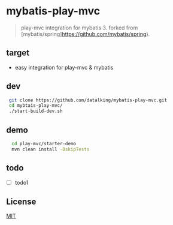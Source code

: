 # mybatis-play-mvc   
>play-mvc integration for mybatis 3. forked from [mybatis/spring]https://github.com/mybatis/spring).    

## target
- easy integration for play-mvc & mybatis

## dev 
```sh
 git clone https://github.com/datalking/mybatis-play-mvc.git
 cd mybtais-play-mvc/
 ./start-build-dev.sh
```

## demo
```sh
  cd play-mvc/starter-demo
  mvn clean install -DskipTests
```

## todo


- [ ] todo1 

## License

[MIT](http://opensource.org/licenses/MIT)




